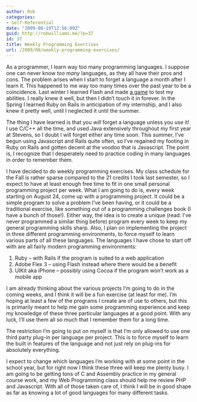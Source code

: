 ```yaml
---
author: Rob
categories:
- Self-Referential
date: "2009-08-19T12:56:09Z"
guid: http://robwilliams.me/?p=37
id: 37
title: Weekly Programming Exercises
url: /2009/08/weekly-programming-exercises/
---
```

As a programmer, I learn way too many programming languages. I suppose one can never know _too many_ languages, as they all have their pros and cons. The problem arises when I start to forget a language a month after I learn it. This happened to me way too many times over the past year to be a coincidence. Last winter I learned Flash and made [a game](/2009/01/risk-in-flash/ "Risk in Flash") to test my abilities. I really knew it well, but then I didn’t touch it in forever. In the Spring I learned Ruby on Rails in anticipation of my internship, and I also knew it pretty well, until I neglected it until the summer.

The thing I have learned is that you _will_ forget a language unless you use it! I use C/C++ all the time, and used Java extensively throughout my first year at Stevens, so I doubt I will forget either any time soon. This summer, I’ve begun using Javascript and Rails quite often, so I’ve regained my footing in Ruby on Rails and gotten decent at the voodoo that is Javascript. The point is, I recognize that I desperately need to practice coding in many languages in order to remember them.

I have decided to do weekly programming exercises. My class schedule for the Fall is rather sparse compared to the 21 credits I took last semester, so I expect to have at least enough free time to fit in one small personal programming project per week. What I am going to do is, every week starting on August 24, come up with a programming project. It could be a simple program to solve a problem I’ve been having, or it could be a traditional exercise, like something out of a programming challenges book (I have a bunch of those!). Either way, the idea is to create a unique (read: I’ve never programmed a similar thing before) program every week to keep my general programming skills sharp. Also, I plan on implementing the project in three different programming environments, to force myself to learn various parts of all these languages. The languages I have chose to start off with are all fairly modern programming environments:

  1. Ruby – with Rails if the program is suited to a web application
  2. Adobe Flex 3 – using Flash instead where there would be a benefit
  3. UIKit aka iPhone – possibly using Cocoa if the program won’t work as a mobile app

I am already thinking about the various projects I’m going to do in the coming weeks, and I think it will be a fun exercise (at least for me). I’m hoping at least a few of the programs I create are of use to others, but this is primarily meant to help me gain some programming experience and keep my knowledge of these three particular languages at a good point. With any luck, I’ll use them all so much that I remember them for a long time. 

The restriction I’m going to put on myself is that I’m only allowed to use one third party plug-in per language per project. This is to force myself to learn the built in features of the language and not just rely on plug-ins for absolutely everything. 

I expect to change which languages I’m working with at some point in the school year, but for right now I think these three will keep me plenty busy. I am going to be getting tons of C and Assembly practice in my general course work, and my Web Programming class should help me review PHP and Javascript. With all of those taken care of, I think I will be in good shape as far as knowing a lot of good languages for many different tasks.